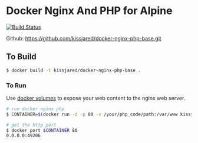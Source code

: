# Docker Nginx And PHP for Alpine
[![Build Status](https://travis-ci.org/kissjared/docker-nginx-php-base.svg?branch=master)](https://travis-ci.org/kissjared/docker-nginx-php-base)

Github: https://github.com/kissjared/docker-nginx-php-base.git
## To Build

``` bash
$ docker build -t kissjared/docker-nginx-php-base .
```

### To Run

Use [docker volumes](http://docs.docker.io/use/working_with_volumes/) to expose
your web content to the nginx web server.

``` bash
# run docker nginx php
$ CONTAINER=$(docker run -d -p 80 -v /your/php_code/path:/var/www kissjared/docker-nginx-php-base)

# get the http port
$ docker port $CONTAINER 80
0.0.0.0:49206
```
